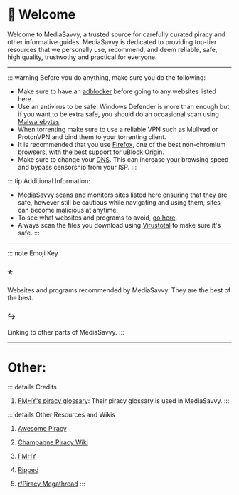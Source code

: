 # 👋 Welcome 

Welcome to MediaSavvy, a trusted source for carefully curated piracy and other informative guides. MediaSavvy is dedicated to providing top-tier resources that we personally use, recommend, and deem reliable, safe, high quality, trustwothy and practical for everyone. 

---

::: warning Before you do anything, make sure you do the following:

- Make sure to have an [adblocker](https://mediasavvy.pages.dev/Wiki/Adblocking/) before going to any websites listed here.
- Use an antivirus to be safe. Windows Defender is more than enough but if you want to be extra safe, you should do an occasional scan using [Malwarebytes](https://www.malwarebytes.com/mwb-download/thankyou).
- When torrenting make sure to use a reliable VPN such as Mullvad or ProtonVPN and bind them to your torrenting client.
- It is recommended that you use [Firefox](https://firefox.com), one of the best non-chromium browsers, with the best support for uBlock Origin. 
- Make sure to change your [DNS](https://www.privacyguides.org/en/dns/).  This can increase your browsing speed and bypass censorship from your ISP.
:::

::: tip Additional Information:
- MediaSavvy scans and monitors sites listed here ensuring that they are safe, however still be cautious while navigating and using them, sites can become malicious at anytime.
- To see what websites and programs to avoid, [go here](https://mediasavvy.pages.dev/Wiki/UnsafeSites).
- Always scan the files you download using [Virustotal](https://www.virustotal.com) to make sure it's safe.
:::

---

::: note Emoji Key

### ⭐
Websites and programs recommended by MediaSavvy. They are the best of the best.

### ↪️ 
Linking to other parts of MediaSavvy.
:::

---

# Other:

::: details Credits
1. [FMHY's piracy glossary](https://rentry.org/the-piracy-glossary): Their piracy glossary is used in MediaSavvy.
:::

::: details Other Resources and Wikis 
1. [Awesome Piracy](https://shakil-shahadat.github.io/awesome-piracy/)

2. [Champagne Piracy Wiki](https://champagne.pages.dev/)

3. [FMHY](https://fmhy.pages.dev/)

4. [Ripped](https://ripped.guide/)

5. [r/Piracy Megathread](https://rentry.co/megathread)
:::



